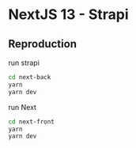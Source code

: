 # NextJS 13 - Strapi


## Reproduction
run strapi
```bash
cd next-back
yarn
yarn dev
```

run Next
```bash
cd next-front
yarn
yarn dev
```